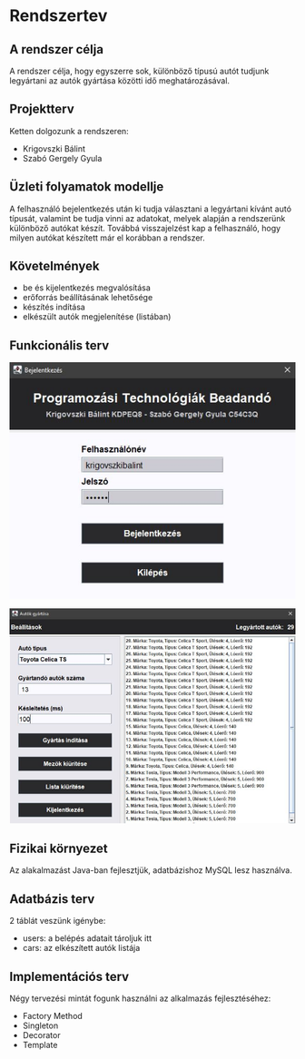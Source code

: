 # Rendszertev

## A rendszer célja

A rendszer célja, hogy egyszerre sok, különböző típusú autót tudjunk legyártani az autók gyártása közötti idő meghatározásával.

## Projektterv

Ketten dolgozunk a rendszeren:
- Krigovszki Bálint
- Szabó Gergely Gyula

## Üzleti folyamatok modellje

A felhasználó bejelentkezés után ki tudja választani a legyártani kívánt autó típusát, valamint be tudja vinni az adatokat, melyek alapján a rendszerünk különböző autókat készít. Továbbá visszajelzést kap a felhasználó, hogy milyen autókat készített már el korábban a rendszer.

## Követelmények

- be és kijelentkezés megvalósítása
- erőforrás beállításának lehetősége
- készítés indítása
- elkészült autók megjelenítése (listában)

## Funkcionális terv

![login](login.JPG)

![main](main.JPG)

## Fizikai környezet

Az alakalmazást Java-ban fejlesztjük, adatbázishoz MySQL lesz használva.

## Adatbázis terv

2 táblát veszünk igénybe:
- users: a belépés adatait tároljuk itt
- cars: az elkészített autók listája

## Implementációs terv

Négy tervezési mintát fogunk használni az alkalmazás fejlesztéséhez:
- Factory Method
- Singleton
- Decorator
- Template

